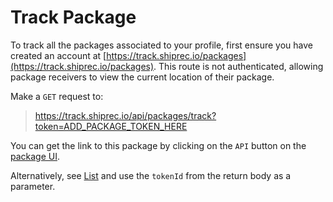 # Track Package

To track all the packages associated to your profile, first ensure you have created an account at [https://track.shiprec.io/packages](https://track.shiprec.io/packages). This route is not authenticated, allowing package receivers to view the current location of their package.

Make a `GET` request to:

> https://track.shiprec.io/api/packages/track?token=ADD_PACKAGE_TOKEN_HERE

You can get the link to this package by clicking on the `API` button on the [package UI](https://track.shiprec.io/packages).

Alternatively, see [List](/packages/list.md) and use the `tokenId` from the return body as a parameter.